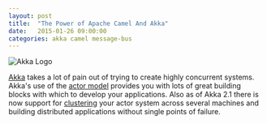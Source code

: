 ```yaml
---
layout: post
title:  "The Power of Apache Camel And Akka"
date:   2015-01-26 09:00:00
categories: akka camel message-bus
---
```


![Akka Logo](https://jtescher.github.io/assets/the-power-of-apache-camel-and-akka/akka-logo.png)

[Akka](http://akka.io/) takes a lot of pain out of trying to create highly concurrent systems. Akka's use of the 
[actor model](http://en.wikipedia.org/wiki/Actor_model) provides you with lots of great building blocks with which to 
develop your applications. Also as of Akka 2.1 there is now support for 
[clustering](http://doc.akka.io/docs/akka/snapshot/scala/cluster-usage.html) your actor system across several machines 
and building distributed applications without single points of failure.

